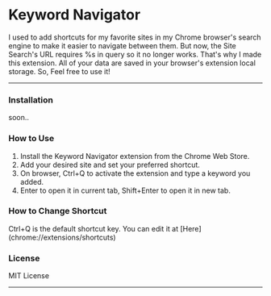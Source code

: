 # Keyword Navigator

I used to add shortcuts for my favorite sites in my Chrome browser's search engine to make it easier to navigate between them.
But now, the Site Search's URL requires %s in query so it no longer works. That's why I made this extension.
All of your data are saved in your browser's extension local storage.
So, Feel free to use it!

---

### Installation

soon..

### How to Use

1.  Install the Keyword Navigator extension from the Chrome Web Store.
2.  Add your desired site and set your preferred shortcut.
3.  On browser, Ctrl+Q to activate the extension and type a keyword you added.
4.  Enter to open it in current tab, Shift+Enter to open it in new tab.

### How to Change Shortcut

Ctrl+Q is the default shortcut key.
You can edit it at [Here] (chrome://extensions/shortcuts)

### License

MIT License

---
